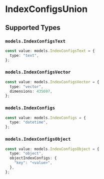 # IndexConfigsUnion


## Supported Types

### `models.IndexConfigsText`

```typescript
const value: models.IndexConfigsText = {
  type: "text",
};
```

### `models.IndexConfigsVector`

```typescript
const value: models.IndexConfigsVector = {
  type: "vector",
  dimensions: 435697,
};
```

### `models.IndexConfigs`

```typescript
const value: models.IndexConfigs = {
  type: "datetime",
};
```

### `models.IndexConfigsObject`

```typescript
const value: models.IndexConfigsObject = {
  type: "object",
  objectIndexConfigs: {
    "key": "<value>",
  },
};
```

